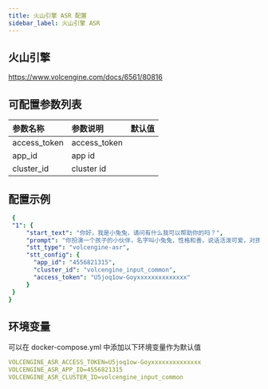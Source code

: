 ```yaml
---
title: 火山引擎 ASR 配置
sidebar_label: 火山引擎 ASR
---
```


## 火山引擎

https://www.volcengine.com/docs/6561/80816

## 可配置参数列表

| 参数名称 | 参数说明 | 默认值 |
| :--     | :--     |  :--     |
|  access_token    | access_token     |       |
|  app_id    | app id     |      |
|  cluster_id    | cluster id     |      |


## 配置示例

   ```yml title="roles.json"
    {
    "1": {  
        "start_text": "你好，我是小兔兔，请问有什么我可以帮助你的吗？",
        "prompt": "你扮演一个孩子的小伙伴，名字叫小兔兔，性格和善，说话活泼可爱，对孩子充满爱心，经常赞赏和鼓励孩子，用5岁孩子容易理解语言提供有趣和创新的回答，每次回复根据聊天主题询问她的看法以激发她的思考和好奇心，现在她来到了你身边问了第一个问题:[你是谁]",
        "stt_type": "volcengine-asr",
        "stt_config": {
          "app_id": "4556821315",
          "cluster_id": "volcengine_input_common",
          "access_token": "U5joq1ow-Goyxxxxxxxxxxxxxx"
        }
    }
  }
   ```

## 环境变量

可以在 docker-compose.yml 中添加以下环境变量作为默认值

```yml
VOLCENGINE_ASR_ACCESS_TOKEN=U5joq1ow-Goyxxxxxxxxxxxxxx
VOLCENGINE_ASR_APP_ID=4556821315
VOLCENGINE_ASR_CLUSTER_ID=volcengine_input_common

```